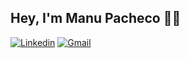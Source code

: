 ## Hey, I'm Manu Pacheco 🖖🏻

[![Linkedin](https://img.shields.io/badge/-LinkedIn-blue?style=flat&logo=Linkedin&logoColor=white)](https://www.linkedin.com/in/mpachecopal/)
[![Gmail](https://img.shields.io/badge/-Gmail-c14438?style=flat&logo=Gmail&logoColor=white)](mailto:mpachecopal@gmail.com)
